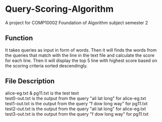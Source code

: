 # Query-Scoring-Algorithm
A project for COMP10002 Foundation of Algorithm subject semester 2

## Function
It takes queries as input in form of words. Then it will finds the words from the queries that match with the line 
in the text file and calculate the score for each line. Then it will display the top 5 line with 
highest score based on the scoring criteria sorted descendingly. 

## File Description
alice-eg.txt & pg11.txt is the test text <br />
test0-out.txt is the output from the query "ali lat long" for alice-eg.txt<br />
test1-out.txt is the output from the query "f dow long way" for pg11.txt<br />
test2-out.txt is the output from the query "ali lat long" for alice-eg.txt<br />
test3-out.txt is the output from the query "f dow long way" for pg11.txt<br />
